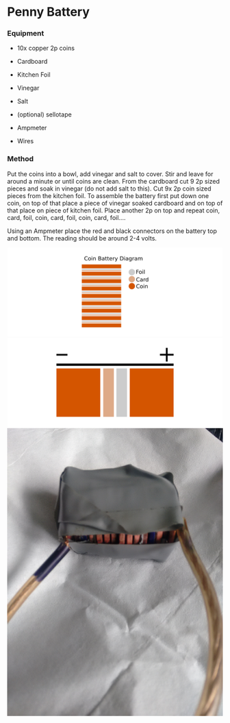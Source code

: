 # Penny Battery

### Equipment
- 10x copper 2p coins
- Cardboard
- Kitchen Foil
- Vinegar
- Salt

- (optional) sellotape
- Ampmeter
- Wires

### Method
Put the coins into a bowl, add vinegar and salt to cover. Stir and leave for around a minute or until coins are clean.
From the cardboard cut 9 2p sized pieces and soak in vinegar (do not add salt to this). Cut 9x 2p coin sized pieces from the kitchen foil.
To assemble the battery first put down one coin, on top of that place a piece of vinegar soaked cardboard and on top of that place on piece of kitchen foil. Place another 2p on top and repeat coin, card, foil, coin, card, foil, coin, card, foil....

Using an Ampmeter place the red and black connectors on the battery top and bottom. The reading should be around 2-4 volts.

![CoinBattery](https://github.com/georgefelixjones/PennyBattery/blob/master/CoinBatteryDiagram.png)
![Voltage](https://github.com/georgefelixjones/PennyBattery/blob/master/Voltage.png)
![BatteryVer1](https://github.com/georgefelixjones/PennyBattery/blob/master/PennyBatteryVer1.jpg)
